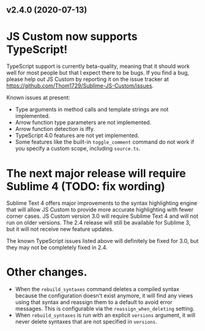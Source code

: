 v2.4.0 (2020-07-13)
-------------------

# JS Custom now supports TypeScript!

TypeScript support is currently beta-quality, meaning that it should work well for most people but that I expect there to be bugs. If you find a bug, please help out JS Custom by reporting it on the issue tracker at https://github.com/Thom1729/Sublime-JS-Custom/issues.

Known issues at present:

- Type arguments in method calls and template strings are not implemented.
- Arrow function type parameters are not implemented.
- Arrow function detection is iffy.
- TypeScript 4.0 features are not yet implemented.
- Some features like the built-in `toggle_comment` command do not work if you specify a custom scope, including `source.ts`.

# The next major release will require Sublime 4 (TODO: fix wording)

Sublime Text 4 offers major improvements to the syntax highlighting engine that will allow JS Custom to provide more accurate highlighting with fewer corner cases. JS Custom version 3.0 will require Sublime Text 4 and will not run on older versions. The 2.4 release will still be available for Sublime 3, but it will not receive new feature updates.

The known TypeScript issues listed above will definitely be fixed for 3.0, but they may not be completely fixed in 2.4.

# Other changes.

- When the `rebuild_syntaxes` command deletes a compiled syntax because the configuration doesn't exist anymore, it will find any views using that syntax and reassign them to a default to avoid error messages. This is configurable via the `reassign_when_deleting` setting.
- When `rebuild_syntaxes` is run with an explicit `versions` argument, it will never delete syntaxes that are not specified in `versions`.

